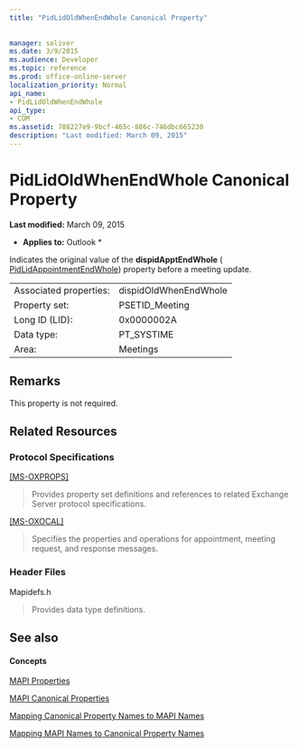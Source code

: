 ```yaml
---
title: "PidLidOldWhenEndWhole Canonical Property"
 
 
manager: soliver
ms.date: 3/9/2015
ms.audience: Developer
ms.topic: reference
ms.prod: office-online-server
localization_priority: Normal
api_name:
- PidLidOldWhenEndWhole
api_type:
- COM
ms.assetid: 788227e9-9bcf-465c-886c-746dbc665230
description: "Last modified: March 09, 2015"
---
```


# PidLidOldWhenEndWhole Canonical Property

 **Last modified:** March 09, 2015 
  
 * **Applies to:** Outlook * 
  
Indicates the original value of the **dispidApptEndWhole** ( [PidLidAppointmentEndWhole](pidlidappointmentendwhole-canonical-property.md)) property before a meeting update.
  
|||
|:-----|:-----|
|Associated properties:  <br/> |dispidOldWhenEndWhole  <br/> |
|Property set:  <br/> |PSETID_Meeting  <br/> |
|Long ID (LID):  <br/> |0x0000002A  <br/> |
|Data type:  <br/> |PT_SYSTIME  <br/> |
|Area:  <br/> |Meetings  <br/> |
   
## Remarks

This property is not required.
  
## Related Resources

### Protocol Specifications

[[MS-OXPROPS]](http://msdn.microsoft.com/library/f6ab1613-aefe-447d-a49c-18217230b148%28Office.15%29.aspx)
  
> Provides property set definitions and references to related Exchange Server protocol specifications.
    
[[MS-OXOCAL]](http://msdn.microsoft.com/library/09861fde-c8e4-4028-9346-e7c214cfdba1%28Office.15%29.aspx)
  
> Specifies the properties and operations for appointment, meeting request, and response messages.
    
### Header Files

Mapidefs.h
  
> Provides data type definitions.
    
## See also

#### Concepts

[MAPI Properties](mapi-properties.md)
  
[MAPI Canonical Properties](mapi-canonical-properties.md)
  
[Mapping Canonical Property Names to MAPI Names](mapping-canonical-property-names-to-mapi-names.md)
  
[Mapping MAPI Names to Canonical Property Names](mapping-mapi-names-to-canonical-property-names.md)

